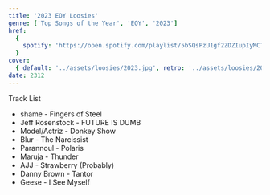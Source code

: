 ```yaml
---
title: '2023 EOY Loosies'
genre: ['Top Songs of the Year', 'EOY', '2023']
href:
  {
    spotify: 'https://open.spotify.com/playlist/5bSQsPzU1gf2ZDZIupIyMC?si=60174976d5634668',
  }
cover:
  { default: '../assets/loosies/2023.jpg', retro: '../assets/loosies/2023.jpg' }
date: 2312
---
```


Track List

- shame - Fingers of Steel
- Jeff Rosenstock - FUTURE IS DUMB
- Model/Actriz - Donkey Show
- Blur - The Narcissist
- Parannoul - Polaris
- Maruja - Thunder
- AJJ - Strawberry (Probably)
- Danny Brown - Tantor
- Geese - I See Myself
